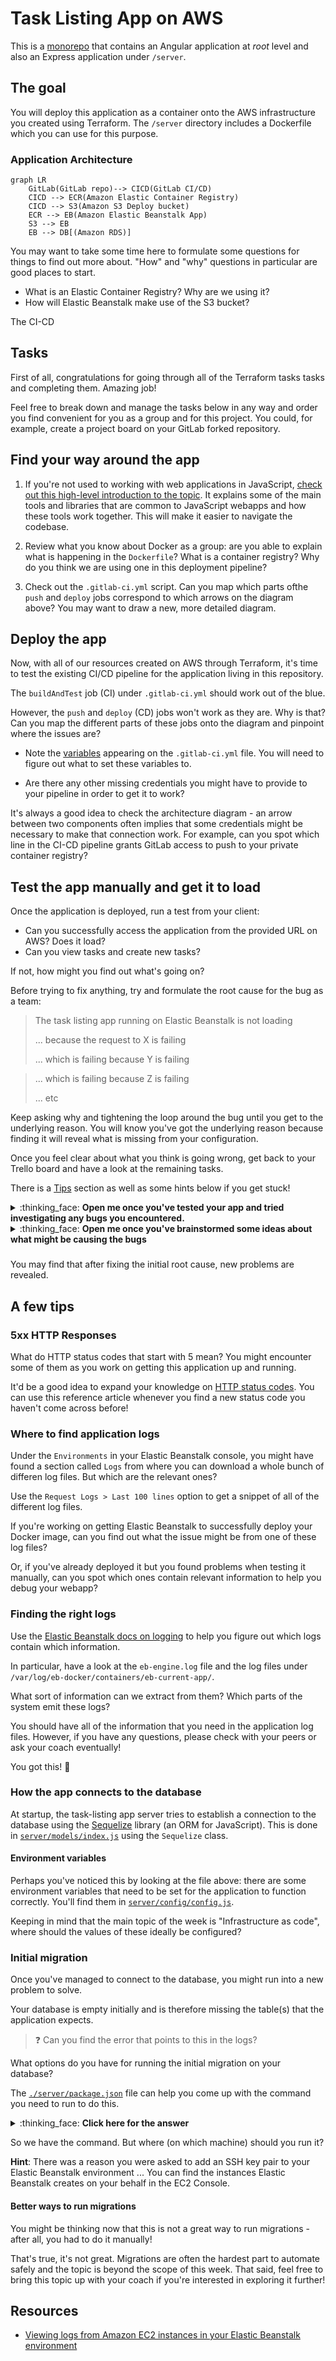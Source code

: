 # Task Listing App on AWS

This is a [monorepo](https://github.com/joelparkerhenderson/monorepo_vs_polyrepo) that contains an Angular application at *root* level and also an Express application under `/server`.

## The goal

You will deploy this application as a container onto the AWS infrastructure you created using Terraform. The `/server` directory includes a Dockerfile which you can use for this purpose.

### Application Architecture

```mermaid
graph LR
    GitLab(GitLab repo)--> CICD(GitLab CI/CD)
    CICD --> ECR(Amazon Elastic Container Registry)
    CICD --> S3(Amazon S3 Deploy bucket)
    ECR --> EB(Amazon Elastic Beanstalk App)
    S3 --> EB
    EB --> DB[(Amazon RDS)]
```

You may want to take some time here to formulate some questions for things to find out more about. 
"How" and "why" questions in particular are good places to start.

- What is an Elastic Container Registry? Why are we using it?
- How will Elastic Beanstalk make use of the S3 bucket?

The CI-CD 


## Tasks

First of all, congratulations for going through all of the Terraform tasks tasks and completing them. Amazing job!

Feel free to break down and manage the tasks below in any way and order you find convenient for you as a group and for this project. You could, for example, create a project board on your GitLab forked repository.

## Find your way around the app

1. If you're not used to working with web applications in JavaScript, [check out this high-level introduction to the topic](https://gitlab.com/makers-students/devops-course/-/blob/main/pills/intro_javascript_webapps.md). It explains some of the main tools and libraries that are common to JavaScript webapps and how these tools work together. This will make it easier to navigate the codebase.

2. Review what you know about Docker as a group: are you able to explain what is happening in the `Dockerfile`? What is a container registry? Why do you think we are using one in this deployment pipeline?

3. Check out the `.gitlab-ci.yml` script. Can you map which parts ofthe `push` and `deploy` jobs correspond to which arrows on the diagram above? You may want to draw a new, more detailed diagram.


## Deploy the app

Now, with all of our resources created on AWS through Terraform, it's time to test the existing CI/CD pipeline for the application living in this repository. 

The `buildAndTest` job (CI) under `.gitlab-ci.yml` should work out of the blue.

However, the `push` and `deploy` (CD) jobs won't work as they are.
Why is that? Can you map the different parts of these jobs onto the diagram and pinpoint where the issues are?

- Note the [variables](https://docs.gitlab.com/ee/ci/variables/) appearing on the `.gitlab-ci.yml` file. You will need to figure out what to set these variables to.

- Are there any other missing credentials you might have to provide to your pipeline in order to get it to work? 

It's always a good idea to check the architecture diagram - an arrow between two components often implies that some credentials might be necessary to make that connection work. For example, can you spot which line in the CI-CD pipeline grants GitLab access to push to your private container registry?

## Test the app manually and get it to load

Once the application is deployed, run a test from your client:

- Can you successfully access the application from the provided URL on AWS? Does it load?
- Can you view tasks and create new tasks? 

If not, how might you find out what's going on?

Before trying to fix anything, try and formulate the root cause for the bug as a team:

> The task listing app running on Elastic Beanstalk is not loading 
>
> ... because the request to X is failing
>
> ... which is failing because Y is failing

> ... which is failing because Z is failing 
>
> ... etc

Keep asking why and tightening the loop around the bug until you get to the underlying reason. 
You will know you've got the underlying reason because finding it will reveal what is missing from your configuration. 

Once you feel clear about what you think is going wrong, get back to your Trello board and have a look at the remaining tasks.

There is a [Tips](#a-few-tips) section as well as some hints below if you get stuck!

<details>
<summary> :thinking_face: <b>Open me once you've tested your app and tried investigating any bugs you encountered.</b></summary>

If the app isn't loading or some of its functionality doesn't seem to work, open the **Network** tab under your browser DevTools, navigate to `/dashboard` and search for any failed requests.

You may see that a request named `tasks` is failing. What's the response you're getting?
The aim is to get a `200` response but that's probably not what's happening right now.
You may find some useful information about what's going wrong in the Elastic Beanstalk **server logs**.

Spend some time trying to understand what you find in the logs. Check out the [Tips](#a-few-tips) section below for some help with finding the right logs.

If you get stuck trying to understand what the logs mean, check out the next hint below for some more pointers.
</details>

<details>
<summary> :thinking_face: <b>Open me once you've brainstormed some ideas about what might be causing the bugs</b></summary>

The task listing app distributed across (is made up of) two main components:
  - A server running on Elastic Beanstalk
  - A database running on AWS RDS

When encountering errors in a distributed system, it's always a good idea to check whether the different components of the system are actually able to connect to each other.

In that spirit:

- Does your deployed web app actually have any way of knowing about the database connection details right now?
- Is your app able to query the database?

Try and see if you can spot any errors that point at database connection or database querying issues.

Before trying to fix anything, try and formulate the root cause for the bug as a team as well as what you think is missing to fix it. 

Here is an example of what you might say:

> The task listing app running on Elastic Beanstalk is not loading   
>
>   ... because the GET request to `/tasks` fails with a 5xx error
>
> The request fails 
>
>   ... because the app server fails to start
>
> The app server fails to start 
>
> ... because it can't connect to the AWS RDS database, which it tries to do in this file ... at this line ...
>
> The task listing app is unable to connect to the database because ...
>
> In order to connect to the database, the app needs to be provided the following credentials ... via ...

Once you're really clear about what you think is going wrong, get back to your Trello board and have a look at the remaining tasks.
</details>

###
You may find that after fixing the initial root cause, new problems are revealed.

## A few tips

### 5xx HTTP Responses

What do HTTP status codes that start with 5 mean? You might encounter some of them as you work on getting this application up and running.

It'd be a good idea to expand your knowledge on [HTTP status codes](https://developer.mozilla.org/en-US/docs/Web/HTTP/Status).
You can use this reference article whenever you find a new status code you haven't come across before!

### Where to find application logs

Under the `Environments` in your Elastic Beanstalk console, you might have found a section called `Logs` from where you can download a whole bunch of differen log files. But which are the relevant ones?

Use the `Request Logs > Last 100 lines` option to get a snippet of all of the different log files.

If you're working on getting Elastic Beanstalk to successfully deploy your Docker image, can you find out what the issue might be from one of these log files?

Or, if you've already deployed it but you found problems when testing it manually, can you spot which ones contain relevant information to help you debug your webapp?

### Finding the right logs

Use the [Elastic Beanstalk docs on logging](https://docs.aws.amazon.com/elasticbeanstalk/latest/dg/using-features.logging.html) to help you figure out which logs contain which information.

In particular, have a look at the `eb-engine.log` file and the log files under `/var/log/eb-docker/containers/eb-current-app/`.

What sort of information can we extract from them? Which parts of the system emit these logs?

You should have all of the information that you need in the application log files.
However, if you have any questions, please check with your peers or ask your coach eventually!

You got this! :star2:

### How the app connects to the database

At startup, the task-listing app server tries to establish a connection to the database using the [Sequelize](https://sequelize.org/) library (an ORM for JavaScript). This is done in [`server/models/index.js`]("server/models/index.js) using the `Sequelize` class.

#### Environment variables

Perhaps you've noticed this by looking at the file above: there are some environment variables that need to be set for the application to function correctly. You'll find them in [`server/config/config.js`]("server/config/config.js").

Keeping in mind that the main topic of the week is "Infrastructure as code", where should the values of these ideally be configured?

### Initial migration

Once you've managed to connect to the database, you might run into a new problem to solve.

Your database is empty initially and is therefore missing the table(s) that the application expects.

> :question: Can you find the error that points to this in the logs?

What options do you have for running the initial migration on your database?

The [`./server/package.json`]("./server/package.json") file can help you come up with the command you need to run to do this.


<details>
<summary> :thinking_face: <b>Click here for the answer</b></summary>

The `package.json` file has an entry in the `scripts` section that reads:

```
"migrate": "NODE_ENV=test npx sequelize-cli db:migrate"
```

This gives us the command we need to run: `npx sequelize-cli db:migrate`.
We omit the `NODE_ENV=test` because we want to run this in production.

</details>

So we have the command. But where (on which machine) should you run it?

**Hint**: There was a reason you were asked to add an SSH key pair to your Elastic Beanstalk environment ... You can find the instances Elastic Beanstalk creates on your behalf in the EC2 Console.

#### Better ways to run migrations

You might be thinking now that this is not a great way to run migrations - after all, you had to do it manually!

That's true, it's not great. Migrations are often the hardest part to automate safely and the topic is beyond the scope of this week. That said, feel free to bring this topic up with your coach if you're interested in exploring it further!

## Resources

- [Viewing logs from Amazon EC2 instances in your Elastic Beanstalk environment](https://docs.aws.amazon.com/elasticbeanstalk/latest/dg/using-features.logging.html)

